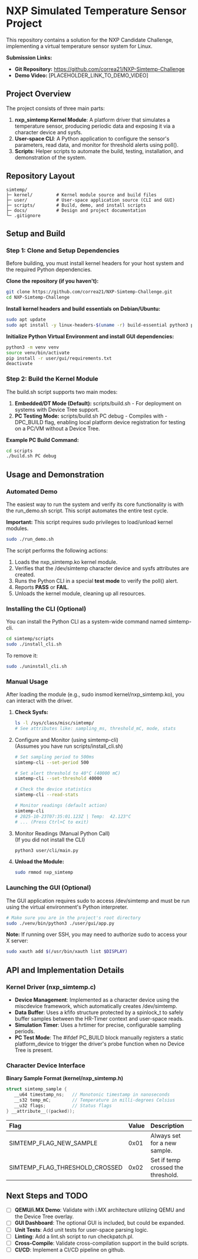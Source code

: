 # **NXP Simulated Temperature Sensor Project**

This repository contains a solution for the NXP Candidate Challenge, implementing a virtual temperature sensor system for Linux.

**Submission Links:**

- **Git Repository:** https://github.com/correa21/NXP-Simtemp-Challenge
- **Demo Video:** \[PLACEHOLDER_LINK_TO_DEMO_VIDEO\]

## **Project Overview**

The project consists of three main parts:

1. **nxp_simtemp Kernel Module**: A platform driver that simulates a temperature sensor, producing periodic data and exposing it via a character device and sysfs.
2. **User-space CLI**: A Python application to configure the sensor's parameters, read data, and monitor for threshold alerts using poll().
3. **Scripts**: Helper scripts to automate the build, testing, installation, and demonstration of the system.

## **Repository Layout**

```
simtemp/
├─ kernel/         # Kernel module source and build files
├─ user/           # User-space application source (CLI and GUI)
├─ scripts/        # Build, demo, and install scripts
├─ docs/           # Design and project documentation
└─ .gitignore
```

## **Setup and Build**

### **Step 1: Clone and Setup Dependencies**

Before building, you must install kernel headers for your host system and the required Python dependencies.

**Clone the repository (if you haven't):**

```bash
git clone https://github.com/correa21/NXP-Simtemp-Challenge.git
cd NXP-Simtemp-Challenge
```

**Install kernel headers and build essentials on Debian/Ubuntu:**

```bash
sudo apt update
sudo apt install -y linux-headers-$(uname -r) build-essential python3 python3-venv python3-tk python3-dev pkg-config libfreetype-dev
```

**Initialize Python Virtual Environment and install GUI dependencies:**

```bash
python3 -m venv venv
source venv/bin/activate
pip install -r user/gui/requirements.txt
deactivate
```

### **Step 2: Build the Kernel Module**

The build.sh script supports two main modes:

1. **Embedded/DT Mode (Default):** scripts/build.sh \- For deployment on systems with Device Tree support.
2. **PC Testing Mode:** scripts/build.sh PC debug \- Compiles with \-DPC_BUILD flag, enabling local platform device registration for testing on a PC/VM without a Device Tree.

**Example PC Build Command:**

```bash
cd scripts
./build.sh PC debug
```

## **Usage and Demonstration**

### **Automated Demo**

The easiest way to run the system and verify its core functionality is with the run_demo.sh script. This script automates the entire test cycle.

**Important:** This script requires sudo privileges to load/unload kernel modules.

```bash
sudo ./run_demo.sh
```

The script performs the following actions:

1. Loads the nxp_simtemp.ko kernel module.
2. Verifies that the /dev/simtemp character device and sysfs attributes are created.
3. Runs the Python CLI in a special **test mode** to verify the poll() alert.
4. Reports **PASS** or **FAIL**.
5. Unloads the kernel module, cleaning up all resources.

### **Installing the CLI (Optional)**

You can install the Python CLI as a system-wide command named simtemp-cli.

```bash
cd simtemp/scripts
sudo ./install_cli.sh
```

To remove it:

```bash
sudo ./uninstall_cli.sh
```

### **Manual Usage**

After loading the module (e.g., sudo insmod kernel/nxp_simtemp.ko), you can interact with the driver.

1. **Check Sysfs:**
   ```bash
   ls -l /sys/class/misc/simtemp/
   # See attributes like: sampling_ms, threshold_mC, mode, stats
   ```
2. Configure and Monitor (using simtemp-cli)  
   (Assumes you have run scripts/install_cli.sh)

   ```bash
   # Set sampling period to 500ms
   simtemp-cli --set-period 500

   # Set alert threshold to 40°C (40000 mC)
   simtemp-cli --set-threshold 40000

   # Check the device statistics
   simtemp-cli --read-stats

   # Monitor readings (default action)
   simtemp-cli
   # 2025-10-23T07:35:01.123Z | Temp:  42.123°C
   # ... (Press Ctrl+C to exit)
   ```

3. Monitor Readings (Manual Python Call)  
   (If you did not install the CLI)
   ```bash
   python3 user/cli/main.py
   ```
4. **Unload the Module:**
   ```bash
   sudo rmmod nxp_simtemp
   ```

### **Launching the GUI (Optional)**

The GUI application requires sudo to access /dev/simtemp and must be run using the virtual environment's Python interpreter.

```bash
# Make sure you are in the project's root directory
sudo ./venv/bin/python3 ./user/gui/app.py
```

**Note:** If running over SSH, you may need to authorize sudo to access your X server:

```bash
sudo xauth add $(/usr/bin/xauth list $DISPLAY)
```

## **API and Implementation Details**

### **Kernel Driver (nxp_simtemp.c)**

- **Device Management**: Implemented as a character device using the miscdevice framework, which automatically creates /dev/simtemp.
- **Data Buffer**: Uses a kfifo structure protected by a spinlock_t to safely buffer samples between the HR-Timer context and user-space reads.
- **Simulation Timer**: Uses a hrtimer for precise, configurable sampling periods.
- **PC Test Mode**: The \#ifdef PC_BUILD block manually registers a static platform_device to trigger the driver's probe function when no Device Tree is present.

### **Character Device Interface**

**Binary Sample Format (kernel/nxp_simtemp.h)**

```c
struct simtemp_sample {
   __u64 timestamp_ns;   // Monotonic timestamp in nanoseconds
   __s32 temp_mC;        // Temperature in milli-degrees Celsius
   __u32 flags;          // Status flags
} __attribute__((packed));
```

| Flag                           | Value | Description                        |
| :----------------------------- | :---- | :--------------------------------- |
| SIMTEMP_FLAG_NEW_SAMPLE        | 0x01  | Always set for a new sample.       |
| SIMTEMP_FLAG_THRESHOLD_CROSSED | 0x02  | Set if temp crossed the threshold. |

## **Next Steps and TODO**

- [ ] **QEMU/i.MX Demo**: Validate with i.MX architecture utilizing QEMU and the Device Tree overlay.
- [ ] **GUI Dashboard**: The optional GUI is included, but could be expanded.
- [ ] **Unit Tests**: Add unit tests for user-space parsing logic.
- [ ] **Linting**: Add a lint.sh script to run checkpatch.pl.
- [ ] **Cross-Compile**: Validate cross-compilation support in the build scripts.
- [ ] **CI/CD**: Implement a CI/CD pipeline on github.
